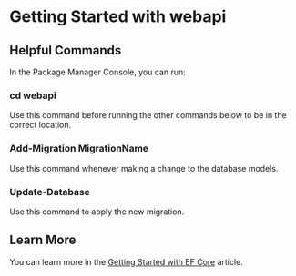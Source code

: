# Getting Started with webapi

## Helpful Commands

In the Package Manager Console, you can run:

### cd webapi

Use this command before running the other commands below to be in the correct location.

### Add-Migration MigrationName

Use this command whenever making a change to the database models.

### Update-Database

Use this command to apply the new migration.

## Learn More

You can learn more in the [Getting Started with EF Core](https://learn.microsoft.com/en-us/ef/core/get-started/overview/first-app?tabs=visual-studio) article.
